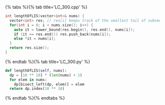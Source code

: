 {% tabs %}{% tab title='LC_300.cpp' %}

```cpp
int lengthOfLIS(vector<int>& nums) {
  vector<int> res; // res[i] keeps track of the smallest tail of subsequences with length i + 1
  for(int i = 0; i < nums.size(); i++) {
    auto it = lower_bound(res.begin(), res.end(), nums[i]);
    if (it == res.end()) res.push_back(nums[i]);
    else *it = nums[i];
  }
  return res.size();
}
```

{% endtab %}{% tab title='LC_300.py' %}

```py
def lengthOfLIS(self, nums):
  dp = [10 ** 10] * (len(nums) + 1)
  for elem in nums:
    dp[bisect_left(dp, elem)] = elem
  return dp.index(10 ** 10)
```

{% endtab %}{% endtabs %}
